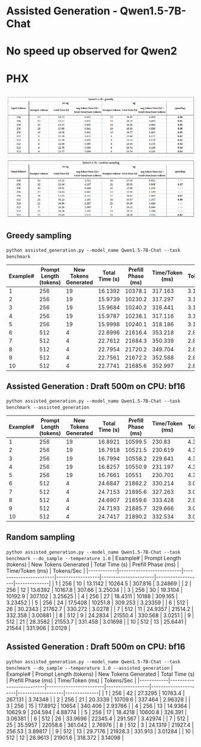 # Assisted Generation - Qwen1.5-7B-Chat

# No speed up observed for Qwen2

# PHX

## ![Speedup summary](./ag-qwen.png)


##  Greedy sampling


```python assisted_generation.py --model_name Qwen1.5-7B-Chat --task benchmark```

|   Example# |   Prompt Length (tokens) |   New Tokens Generated |   Total Time (s) |   Prefill Phase (ms) |   Time/Token (ms) |   Tokens/Sec |
|------------|--------------------------|------------------------|------------------|----------------------|-------------------|--------------|
|          1 |                      256 |                     19 |          16.1392 |              10378.1 |           317.163 |      3.15295 |
|          2 |                      256 |                     19 |          15.9739 |              10230.2 |           317.297 |      3.15163 |
|          3 |                      256 |                     19 |          15.9684 |              10240.2 |           316.441 |      3.16015 |
|          4 |                      256 |                     19 |          15.9787 |              10238.1 |           317.116 |      3.15342 |
|          5 |                      256 |                     19 |          15.9998 |              10240.1 |           318.186 |      3.14282 |
|          6 |                      512 |                      4 |          22.6996 |              21616.4 |           353.218 |      2.83111 |
|          7 |                      512 |                      4 |          22.7612 |              21684.3 |           350.339 |      2.85438 |
|          8 |                      512 |                      4 |          22.7954 |              21720.2 |           349.704 |      2.85956 |
|          9 |                      512 |                      4 |          22.7561 |              21672.2 |           352.588 |      2.83617 |
|         10 |                      512 |                      4 |          22.7741 |              21685.6 |           352.997 |      2.83288 |

## Assisted Generation : Draft 500m on CPU: bf16
```python assisted_generation.py --model_name Qwen1.5-7B-Chat --task benchmark --assisted_generation```

|   Example# |   Prompt Length (tokens) |   New Tokens Generated |   Total Time (s) |   Prefill Phase (ms) |   Time/Token (ms) |   Tokens/Sec |
|------------|--------------------------|------------------------|------------------|----------------------|-------------------|--------------|
|          1 |                      256 |                     19 |          16.8921 |              10599.5 |           230.83  |      4.33219 |
|          2 |                      256 |                     19 |          16.7918 |              10521.5 |           230.619 |      4.33615 |
|          3 |                      256 |                     19 |          16.7994 |              10558.2 |           229.641 |      4.35463 |
|          4 |                      256 |                     19 |          16.8257 |              10550.9 |           231.197 |      4.32532 |
|          5 |                      256 |                     19 |          16.7661 |              10551   |           230.701 |      4.33461 |
|          6 |                      512 |                      4 |          24.6847 |              21862.2 |           330.214 |      3.02834 |
|          7 |                      512 |                      4 |          24.7153 |              21895.6 |           327.263 |      3.05565 |
|          8 |                      512 |                      4 |          24.6907 |              21859.6 |           333.428 |      2.99915 |
|          9 |                      512 |                      4 |          24.7193 |              21885.7 |           329.666 |      3.03338 |
|         10 |                      512 |                      4 |          24.7417 |              21890.2 |           332.534 |      3.00721 |


##  Random sampling


```python assisted_generation.py --model_name Qwen1.5-7B-Chat --task benchmark --do_sample --temperature 1.0```
|   Example# |   Prompt Length (tokens) |   New Tokens Generated |   Total Time (s) |   Prefill Phase (ms) |   Time/Token (ms) |   Tokens/Sec |
|------------|--------------------------|------------------------|------------------|----------------------|-------------------|--------------|
|          1 |                      256 |                     10 |          13.1142 |              10264.5 |           307.816 |      3.24869 |
|          2 |                      256 |                     12 |          13.6392 |              10167.8 |           307.66  |      3.25034 |
|          3 |                      256 |                     30 |          19.3104 |              10192.9 |           307.102 |      3.25625 |
|          4 |                      256 |                     27 |          18.4311 |              10188   |           309.165 |      3.23452 |
|          5 |                      256 |                     24 |          17.5408 |              10251.8 |           309.253 |      3.23359 |
|          6 |                      512 |                     26 |          30.2343 |              21762.7 |           330.272 |      3.0278  |
|          7 |                      512 |                     11 |          24.9357 |              21514.2 |           332.358 |      3.00881 |
|          8 |                      512 |                      9 |          24.2834 |              21550.4 |           330.568 |      3.0251  |
|          9 |                      512 |                     21 |          28.3582 |              21553.7 |           331.458 |      3.01698 |
|         10 |                      512 |                     13 |          25.6441 |              21544   |           331.906 |      3.0129  |

## Assisted Generation : Draft 500m on CPU: bf16
```python assisted_generation.py --model_name Qwen1.5-7B-Chat --task benchmark --do_sample --temperature 1.0 --assisted_generation```
|   Example# |   Prompt Length (tokens) |   New Tokens Generated |   Total Time (s) |   Prefill Phase (ms) |   Time/Token (ms) |   Tokens/Sec |
|------------|--------------------------|------------------------|------------------|----------------------|-------------------|--------------|
|          1 |                      256 |                     42 |          27.3295 |              10763.4 |           267.131 |      3.74348 |
|          2 |                      256 |                     21 |          20.3339 |              10709.6 |           337.464 |      2.96328 |
|          3 |                      256 |                     15 |          17.8912 |              10654   |           340.406 |      2.93766 |
|          4 |                      256 |                     13 |          14.9364 |              10629.9 |           204.594 |      4.88774 |
|          5 |                      256 |                     17 |          18.4218 |              10600.8 |           326.391 |      3.06381 |
|          6 |                      512 |                     26 |          33.9696 |              22345.4 |           291.567 |      3.42974 |
|          7 |                      512 |                     25 |          35.5957 |              22058.6 |           361.042 |      2.76976 |
|          8 |                      512 |                      3 |          24.1319 |              21927.4 |           256.53  |      3.89817 |
|          9 |                      512 |                     13 |          29.7176 |              21928.3 |           331.913 |      3.01284 |
|         10 |                      512 |                     12 |          28.9613 |              21901.6 |           318.372 |      3.14098 |
